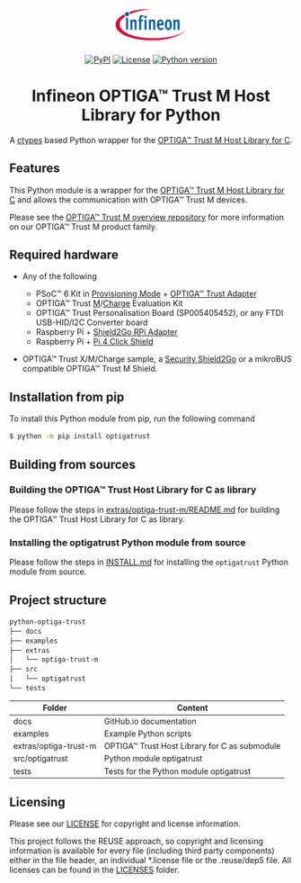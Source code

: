 <div align="center">

<picture>
<img alt="Infineon logo" src="docs/images/infineon_logo_color.png" width="25%">
</picture>

###

[![PyPI](https://img.shields.io/pypi/v/optigatrust.svg)](https://pypi.org/project/optigatrust/)
[![License](https://img.shields.io/badge/License-MIT-green)](LICENSE)
[![Python version](https://img.shields.io/badge/Python-3-green?logo=python)](https://www.python.org/)

# Infineon OPTIGA™ Trust M Host Library for Python

A [ctypes](https://docs.python.org/3/library/ctypes.html) based Python wrapper for the [OPTIGA™ Trust M Host Library for C](https://github.com/Infineon/optiga-trust-m).

</div>

## Features

This Python module is a wrapper for the [OPTIGA™ Trust M Host Library for C](https://github.com/Infineon/optiga-trust-m) and allows the communication with OPTIGA™ Trust M devices.

Please see the [OPTIGA™ Trust M overview repository](https://github.com/optiga-trust-m-overview) for more information on our OPTIGA™ Trust M product family.

## Required hardware

* Any of the following
    - PSoC™ 6 Kit in [Provisioning Mode](https://github.com/Infineon/mtb-example-optiga-data-management) + [OPTIGA™ Trust Adapter](https://www.infineon.com/cms/en/product/evaluation-boards/optiga-trust-adapter)
    - OPTIGA™ Trust [M](https://www.infineon.com/cms/en/product/evaluation-boards/optiga-trust-m-eval-kit/)/[Charge](https://www.infineon.com/cms/en/product/evaluation-boards/optiga-trust-ch-eval-kit/) Evaluation Kit
    - OPTIGA™ Trust Personalisation Board (SP005405452), or any FTDI USB-HID/I2C Converter board
    - Raspberry Pi + [Shield2Go RPi Adapter](https://www.infineon.com/cms/en/product/evaluation-boards/s2go-adapter-rasp-pi-iot/)
    - Raspberry Pi + [Pi 4 Click Shield](https://www.mikroe.com/pi-4-click-shield)
    
* OPTIGA™ Trust X/M/Charge sample, a [Security Shield2Go](https://www.infineon.com/cms/en/product/evaluation-boards/s2go-security-optiga-m/) or a mikroBUS compatible OPTIGA™ Trust M Shield.

## Installation from pip

To install this Python module from pip, run the following command

```bash
$ python -m pip install optigatrust
```

## Building from sources

### Building the OPTIGA™ Trust Host Library for C as library

Please follow the steps in [extras/optiga-trust-m/README.md](extras/optiga-trust-m/README.md) for building the OPTIGA™ Trust Host Library for C as library.

### Installing the optigatrust Python module from source

Please follow the steps in [INSTALL.md](INSTALL.md) for installing the `optigatrust` Python module from source.

## Project structure

```bash
python-optiga-trust
├── docs
├── examples
├── extras
│   └── optiga-trust-m
├── src
│   └── optigatrust
└── tests
```

| Folder                | Content                                       |
| --------------------- | --------------------------------------------- |
| docs                  | GitHub.io documentation                       |
| examples              | Example Python scripts                        |
| extras/optiga-trust-m | OPTIGA™ Trust Host Library for C as submodule |
| src/optigatrust       | Python module optigatrust                     |
| tests                 | Tests for the Python module optigatrust       |

## Licensing
   
Please see our [LICENSE](LICENSE) for copyright and license information.
   
This project follows the REUSE approach, so copyright and licensing information is available for every file (including third party components) either in the file header, an individual *.license file or the .reuse/dep5 file. All licenses can be found in the [LICENSES](LICENSES) folder.
